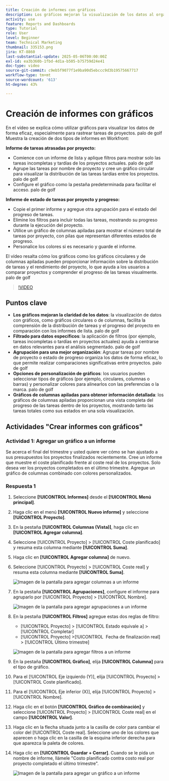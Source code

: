 ```yaml
---
title: Creación de informes con gráficos
description: Los gráficos mejoran la visualización de los datos al organizar las perspectivas de datos a través de filtros, agrupaciones y formatos de columna apilada personalizables, lo que hace que el análisis sea más claro y procesable.
activity: use
feature: Reports and Dashboards
type: Tutorial
role: User
level: Beginner
team: Technical Marketing
thumbnail: 335153.png
jira: KT-8860
last-substantial-update: 2025-05-06T00:00:00Z
exl-id: ea3b360b-1fbd-4d1a-b505-b75759d24e41
doc-type: video
source-git-commit: c9eb5f9077f1e9ba90d5ebccc9d3b19575667717
workflow-type: tm+mt
source-wordcount: '613'
ht-degree: 43%

---
```


# Creación de informes con gráficos

En el vídeo se explica cómo utilizar gráficos para visualizar los datos de forma eficaz, especialmente para rastrear tareas de proyectos. palo de golf Muestra la creación de dos tipos de informes en Workfront:

**Informe de tareas atrasadas por proyecto:**

* Comience con un informe de lista y aplique filtros para mostrar solo las tareas incompletas y tardías de los proyectos actuales. palo de golf
* Agrupe las tareas por nombre de proyecto y cree un gráfico circular para visualizar la distribución de las tareas tardías entre los proyectos. palo de golf
* Configure el gráfico como la pestaña predeterminada para facilitar el acceso. palo de golf

**Informe de estado de tareas por proyecto y progreso:**

* Copie el primer informe y agregue otra agrupación para el estado del progreso de tareas.
* Elimine los filtros para incluir todas las tareas, mostrando su progreso durante la ejecución del proyecto.
* Utilice un gráfico de columnas apiladas para mostrar el número total de tareas por proyecto, con pilas que representan diferentes estados de progreso.
* Personalice los colores si es necesario y guarde el informe.

El vídeo resalta cómo los gráficos como los gráficos circulares y de columnas apiladas pueden proporcionar información sobre la distribución de tareas y el rendimiento del proyecto, lo que ayuda a los usuarios a comparar proyectos y comprender el progreso de las tareas visualmente. palo de golf

>[!VIDEO](https://video.tv.adobe.com/v/335155/?quality=12&learn=on)

## Puntos clave

* **Los gráficos mejoran la claridad de los datos**: la visualización de datos con gráficos, como gráficos circulares o de columnas, facilita la comprensión de la distribución de tareas y el progreso del proyecto en comparación con los informes de lista. palo de golf
* **Filtrado para datos específicos**: la aplicación de filtros (por ejemplo, tareas incompletas o tardías en proyectos actuales) ayuda a centrarse en datos relevantes para el análisis segmentado. palo de golf
* **Agrupación para una mejor organización**: Agrupar tareas por nombre de proyecto o estado de progreso organiza los datos de forma eficaz, lo que permite realizar comparaciones significativas entre proyectos. palo de golf
* **Opciones de personalización de gráficos**: los usuarios pueden seleccionar tipos de gráficos (por ejemplo, circulares, columnas o barras) y personalizar colores para alinearlos con las preferencias o la marca. palo de golf
* **Gráficos de columnas apiladas para obtener información detallada**: los gráficos de columnas apiladas proporcionan una vista completa del progreso de las tareas dentro de los proyectos, mostrando tanto las tareas totales como sus estados en una sola visualización.


## Actividades &quot;Crear informes con gráficos&quot;

### Actividad 1: Agregar un gráfico a un informe

Se acerca el final del trimestre y usted quiere ver cómo se han ajustado a sus presupuestos los proyectos finalizados recientemente. Cree un informe que muestre el coste planificado frente al coste real de los proyectos. Solo desea ver los proyectos completados en el último trimestre. Agregue un gráfico de columnas combinado con colores personalizados.

### Respuesta 1

1. Seleccione **[!UICONTROL Informes]** desde el **[!UICONTROL Menú principal]**.
1. Haga clic en el menú **[!UICONTROL Nuevo informe]** y seleccione **[!UICONTROL Proyecto]**.
1. En la pestaña **[!UICONTROL Columnas (Vista)]**, haga clic en **[!UICONTROL Agregar columna]**.
1. Seleccione [!UICONTROL Proyecto] > [!UICONTROL Coste planificado] y resuma esta columna mediante **[!UICONTROL Suma]**.
1. Haga clic en **[!UICONTROL Agregar columna]** de nuevo.
1. Seleccione [!UICONTROL Proyecto] > [!UICONTROL Coste real] y resuma esta columna mediante **[!UICONTROL Suma]**.

   ![Imagen de la pantalla para agregar columnas a un informe](assets/chart-report-columns.png)

1. En la pestaña **[!UICONTROL Agrupaciones]**, configure el informe para agruparlo por [!UICONTROL Proyecto] > [!UICONTROL Nombre].

   ![Imagen de la pantalla para agregar agrupaciones a un informe](assets/chart-report-groupings.png)

1. En la pestaña **[!UICONTROL Filtros]** agregue estas dos reglas de filtro:

   * [!UICONTROL Proyecto] > [!UICONTROL Estado equivale a] > [!UICONTROL Completar]
   * [!UICONTROL Proyecto] >[!UICONTROL &#x200B; Fecha de finalización real] > [!UICONTROL Último trimestre]

   ![Imagen de la pantalla para agregar filtros a un informe](assets/chart-report-filters.png)

1. En la pestaña **[!UICONTROL Gráfico]**, elija **[!UICONTROL Columna]** para el tipo de gráfico.
1. Para el [!UICONTROL Eje izquierdo (Y)], elija [!UICONTROL Proyecto] > [!UICONTROL Coste planificado].
1. Para el [!UICONTROL Eje inferior (X)], elija [!UICONTROL Proyecto] > [!UICONTROL Nombre].
1. Haga clic en el botón **[!UICONTROL Gráfico de combinación]** y seleccione [!UICONTROL Proyecto] > [!UICONTROL Coste real] en el campo **[!UICONTROL Valor]**.
1. Haga clic en la flecha situada junto a la casilla de color para cambiar el color del [!UICONTROL Coste real]. Seleccione uno de los colores que aparecen o haga clic en la casilla de la esquina inferior derecha para que aparezca la paleta de colores.
1. Haga clic en **[!UICONTROL Guardar + Cerrar]**. Cuando se le pida un nombre de informe, llámele &quot;Costo planificado contra costo real por proyecto completado el último trimestre&quot;.

   ![Imagen de la pantalla para agregar un gráfico a un informe](assets/chart-report-chart.png)
